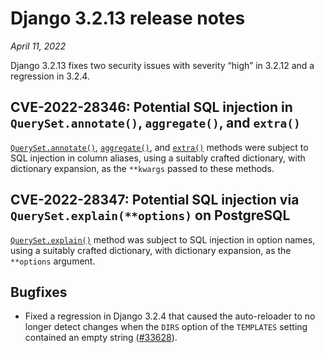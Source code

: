 # Django 3.2.13 release notes

*April 11, 2022*

Django 3.2.13 fixes two security issues with severity “high” in
3.2.12 and a regression in 3.2.4.

## CVE-2022-28346: Potential SQL injection in `QuerySet.annotate()`, `aggregate()`, and `extra()`

[`QuerySet.annotate()`](../ref/models/querysets.md#django.db.models.query.QuerySet.annotate), [`aggregate()`](../ref/models/querysets.md#django.db.models.query.QuerySet.aggregate), and
[`extra()`](../ref/models/querysets.md#django.db.models.query.QuerySet.extra) methods were subject to SQL injection in column
aliases, using a suitably crafted dictionary, with dictionary expansion, as the
`**kwargs` passed to these methods.

## CVE-2022-28347: Potential SQL injection via `QuerySet.explain(**options)` on PostgreSQL

[`QuerySet.explain()`](../ref/models/querysets.md#django.db.models.query.QuerySet.explain) method was subject to SQL injection in option names,
using a suitably crafted dictionary, with dictionary expansion, as the
`**options` argument.

## Bugfixes

* Fixed a regression in Django 3.2.4 that caused the auto-reloader to no longer
  detect changes when the `DIRS` option of the `TEMPLATES` setting
  contained an empty string ([#33628](https://code.djangoproject.com/ticket/33628)).
